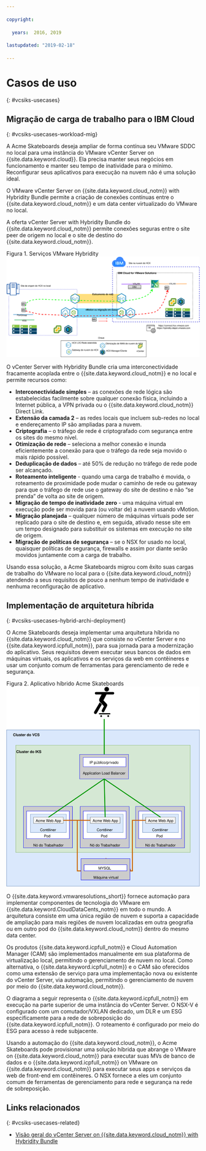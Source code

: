 ```yaml
---

copyright:

  years:  2016, 2019

lastupdated: "2019-02-18"

---
```


# Casos de uso
{: #vcsiks-usecases}

## Migração de carga de trabalho para o IBM Cloud
{: #vcsiks-usecases-workload-mig}

A Acme Skateboards deseja ampliar de forma contínua seu VMware SDDC no local para uma instância do VMware vCenter Server on {{site.data.keyword.cloud}}. Ela precisa manter seus negócios em funcionamento e manter seu tempo de inatividade para o mínimo. Reconfigurar seus aplicativos para execução na nuvem não é uma solução ideal.

O VMware vCenter Server on {{site.data.keyword.cloud_notm}} with Hybridity Bundle permite a criação de conexões contínuas entre o {{site.data.keyword.cloud_notm}} e um data center virtualizado do VMware no local.

A oferta vCenter Server with Hybridity Bundle do {{site.data.keyword.cloud_notm}} permite conexões seguras entre o site peer de origem no local e o site de destino do {{site.data.keyword.cloud_notm}}.

Figura 1. Serviços VMware Hybridity ![Serviços do VMware Hybrid Cloud Extension](vcsiks-hcx.svg)

O vCenter Server with Hybridity Bundle cria uma interconectividade fracamente acoplada entre o {{site.data.keyword.cloud_notm}} e no local e permite recursos como:
- **Interconectividade simples** – as conexões de rede lógica são estabelecidas facilmente sobre qualquer conexão física, incluindo a Internet pública, a VPN privada ou o {{site.data.keyword.cloud_notm}} Direct Link.
- **Extensão da camada 2** – as redes locais que incluem sub-redes no local e endereçamento IP são ampliadas para a nuvem.
- **Criptografia** – o tráfego de rede é criptografado com segurança entre os sites do mesmo nível.
- **Otimização de rede** – seleciona a melhor conexão e inunda eficientemente a conexão para que o tráfego da rede seja movido o mais rápido possível.
- **Deduplicação de dados** – até 50% de redução no tráfego de rede pode ser alcançado.
- **Roteamento inteligente** - quando uma carga de trabalho é movida, o roteamento de proximidade pode mudar o caminho de rede ou gateway para que o tráfego de rede use o gateway do site de destino e não “se prenda” de volta ao site de origem.
- **Migração de tempo de inatividade zero** - uma máquina virtual em execução pode ser movida para (ou voltar de) a nuvem usando vMotion.
- **Migração planejada** – qualquer número de máquinas virtuais pode ser replicado para o site de destino e, em seguida, ativado nesse site em um tempo designado para substituir os sistemas em execução no site de origem.
- **Migração de políticas de segurança** – se o NSX for usado no local, quaisquer políticas de segurança, firewalls e assim por diante serão movidos juntamente com a carga de trabalho.

Usando essa solução, a Acme Skateboards migrou com êxito suas cargas de trabalho do VMware no local para o {{site.data.keyword.cloud_notm}} atendendo a seus requisitos de pouco a nenhum tempo de inatividade e nenhuma reconfiguração de aplicativo.

## Implementação de arquitetura híbrida
{: #vcsiks-usecases-hybrid-archi-deployment}

O Acme Skateboards deseja implementar uma arquitetura híbrida no {{site.data.keyword.cloud_notm}} que consiste no vCenter Server e no {{site.data.keyword.icpfull_notm}}, para sua jornada para a modernização do aplicativo. Seus requisitos devem executar seus bancos de dados em máquinas virtuais, os aplicativos e os serviços da web em contêineres e usar um conjunto comum de ferramentas para gerenciamento de rede e segurança.

Figura 2. Aplicativo híbrido Acme Skateboards
![Diagrama do aplicativo híbrido Acme Skateboards](vcsiks-acme-app-arch.svg)

O {{site.data.keyword.vmwaresolutions_short}} fornece automação para implementar componentes de tecnologia do VMware em {{site.data.keyword.CloudDataCents_notm}} em todo o mundo. A arquitetura consiste em uma única região de nuvem e suporta a capacidade de ampliação para mais regiões de nuvem localizadas em outra geografia ou em outro pod do {{site.data.keyword.cloud_notm}} dentro do mesmo data center.

Os produtos {{site.data.keyword.icpfull_notm}} e Cloud Automation Manager (CAM) são implementados manualmente em sua plataforma de virtualização local, permitindo o gerenciamento de nuvem no local. Como alternativa, o {{site.data.keyword.icpfull_notm}} e o CAM são oferecidos como uma extensão de serviço para uma implementação nova ou existente do vCenter Server, via automação, permitindo o gerenciamento de nuvem por meio do {{site.data.keyword.cloud_notm}}.

O diagrama a seguir representa o {{site.data.keyword.icpfull_notm}} em execução na parte superior de uma instância do vCenter Server. O NSX-V é configurado com um comutador/VXLAN dedicado, um DLR e um ESG especificamente para a rede de sobreposição do {{site.data.keyword.icpfull_notm}}. O roteamento é configurado por meio do ESG para acesso à rede subjacente.

Usando a automação do {{site.data.keyword.cloud_notm}}, o Acme Skateboards pode provisionar uma solução híbrida que abrange o VMware on {{site.data.keyword.cloud_notm}} para executar suas MVs de banco de dados e o {{site.data.keyword.icpfull_notm}} on VMware on {{site.data.keyword.cloud_notm}} para executar seus apps e serviços da web de front-end em contêineres. O NSX fornece a eles um conjunto comum de ferramentas de gerenciamento para rede e segurança na rede de sobreposição.

## Links relacionados
{: #vcsiks-usecases-related}

* [Visão geral do vCenter Server on {{site.data.keyword.cloud_notm}} with Hybridity Bundle](/docs/services/vmwaresolutions/archiref/vcs?topic=vmware-solutions-vcs-hybridity-intro)
